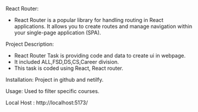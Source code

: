 React Router:
  - React Router is a popular library for handling routing in React applications. It allows you to create routes and manage navigation within your single-page application (SPA).

Project Description: 
- React Router Task is providing code and data to create ui in webpage.
- It included ALL,FSD,DS,CS,Career division.
- This task is coded using React, React router.

Installation: Project in github and netilfy.

Usage: Used to filter specific courses.

Local Host : http://localhost:5173/